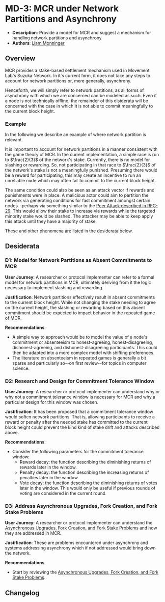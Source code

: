 # MD-3: MCR under Network Partitions and Asynchrony
- **Description**: Provide a model for MCR and suggest a mechanism for handling network partitions and asynchrony.
- **Authors**: [Liam Monninger](mailto:liam@movementlabs.xyz)


## Overview
MCR provides a stake-based settlement mechanism used in Movement Lab's Suzuka Network. In it's current form, it does not take any steps to account for network partitions or, more generally, asynchrony.

Henceforth, we will simply refer to network partitions, as all forms of asynchrony with which we are concerned can be modeled as such. Even if a node is not technically offline, the remainder of this disiderata will be concerned with the case in which it is not able to commit meaningfully to the current block height.

### Example

In the following we describe an example of where network partition is relevant. 

It is important to account for network partitions in a manner consistent with the game theory of MCR. In the current implementation, a simple race is run to $\frac{2}{3}$ of the network's stake. Currently, there is no model for slashing or rewarding. So, not participating in that race to $\frac{2}{3}$ of the network's stake is not a meaningfully punished. Presuming there would be a reward for participating, this may create an incentive to run an unreliable node which may often fail to commit to the current block height.

The same condition could also be seen as an attack vector if rewards and punishments were in place. A malicious actor could aim to partition the network via generating conditions for fast commitment amongst certain nodes--perhaps via something similar to the [Peer Attack described in RFC-29](https://github.com/movementlabsxyz/rfcs/pull/29). This would allow their stake to increase via rewards while the targeted minority stake would be slashed. The attacker may be able to keep apply this attack until they have a majority of stake. 

These and other phenomena are listed in the desiderata below.

## Desiderata

<!--
  List out the specific desiderata. Each entry should consist of:

  1. Title: A concise name for the desideratum.
  2. User Journey: A one or two-sentence statement focusing on the "user" (could be a human, machine, software, etc.) and their interaction or experience.
  3. Description (optional): A more detailed explanation if needed.
  4. Justification: The reasoning behind the desideratum. Why is it necessary or desired?
  5. Recommendations (optional): Suggestions or guidance related to the desideratum.

  Format as:

  ### Desideratum Title

  **User Journey**: [user] can [action].

  **Description**: <More detailed explanation if needed (optional)>

  **Justification**: <Why this is a significant or required desideratum>

  **Recommendations**: <Any specific guidance or suggestions (optional)>

  TODO: Remove this comment before finalizing.
-->
### D1: Model for Network Partitions as Absent Commitments to MCR
**User Journey**: A researcher or protocol implementer can refer to a formal model for network partitions in MCR, ultimately deriving from it the logic necessary to implement slashing and rewarding. 

**Justification**: Network partitions effectively result in absent commitments to the current block height. While not changing the stake needing to agree on the current height, the slashing or rewarding based on this absent commitment should be expected to impact behavior in the repeated game of MCR.

**Recommendations**: 
- A simple way to approach would be to model the value of a node's commitment or absenteeism to honest-agreeing, honest-disagreeing, dishonest-agreeing, and dishonest-disagreeing participants. This could then be adapted into a more complex model with shifting preferences. 
- The literature on absenteeism in repeated games is generally a bit sparse and particularly so--on first review--for topics in computer science.

### D2: Research and Design for Commitment Tolerance Window
**User Journey**: A researcher or protocol implementer can understand why or why not a commitment tolerance window is necessary for MCR and why a particular design for this window was chosen.

**Justification**: It has been proposed that a commitment tolerance window would soften network partitions. That is, allowing participants to receive a reward or penalty after the needed stake has committed to the current block height could prevent the kind kind of stake drift and attacks described above. 

**Recommendations**:
- Consider the following parameters for the commitment tolerance window: 
  - Reward decay: the function describing the diminishing returns of rewards later in the window.
  - Penalty decay: the function describing the increasing returns of penalties later in the window.
  - Vote decay: the function describing the diminishing returns of votes later in the window. This would only be useful if previous rounds of voting are considered in the current round.

### D3: Address Asynchronous Upgrades, Fork Creation, and Fork Stake Problems
**User Journey**: A researcher or protocol implementer can understand the [Asynchronous Upgrades, Fork Creation, and Fork Stake Problems](./asychronous-upgrades-problem.md) and how they are addressed in MCR.

**Justification**: These are problems encountered under asynchrony and systems addressing asynchrony which if not addressed would bring down the network.

**Recommendations**:
- Start by reviewing the [Asynchronous Upgrades, Fork Creation, and Fork Stake Problems](./asychronous-upgrades-problem.md).

## Changelog